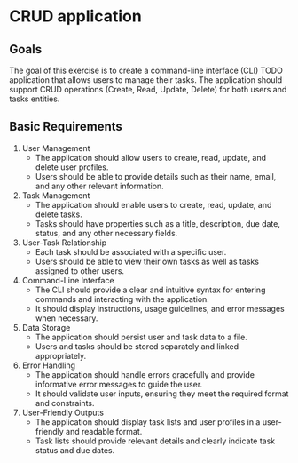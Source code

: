 # CRUD application

## Goals

The goal of this exercise is to create a command-line interface (CLI) TODO application that allows users to manage their tasks. The application should support CRUD operations (Create, Read, Update, Delete) for both users and tasks entities.

## Basic Requirements

1. User Management
    - The application should allow users to create, read, update, and delete user profiles.
    - Users should be able to provide details such as their name, email, and any other relevant information.
2. Task Management
    - The application should enable users to create, read, update, and delete tasks.
    - Tasks should have properties such as a title, description, due date, status, and any other necessary fields.
3. User-Task Relationship
    - Each task should be associated with a specific user.
    - Users should be able to view their own tasks as well as tasks assigned to other users.
4. Command-Line Interface
    - The CLI should provide a clear and intuitive syntax for entering commands and interacting with the application.
    - It should display instructions, usage guidelines, and error messages when necessary.
5. Data Storage
    - The application should persist user and task data to a file.
    - Users and tasks should be stored separately and linked appropriately.
6. Error Handling
    - The application should handle errors gracefully and provide informative error messages to guide the user.
    - It should validate user inputs, ensuring they meet the required format and constraints.
7. User-Friendly Outputs
    - The application should display task lists and user profiles in a user-friendly and readable format.
    - Task lists should provide relevant details and clearly indicate task status and due dates.
